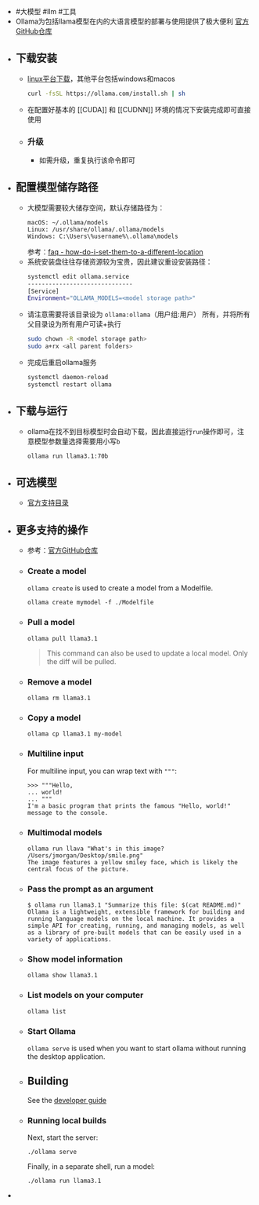 - #大模型 #llm #工具
- Ollama为包括llama模型在内的大语言模型的部署与使用提供了极大便利
  [官方GitHub仓库](https://github.com/ollama/ollama)
- ## 下载安装
	- [linux平台下载](https://ollama.com/download/linux)，其他平台包括windows和macos
	  ```bash
	  curl -fsSL https://ollama.com/install.sh | sh
	  ```
	- 在配置好基本的 [[CUDA]] 和 [[CUDNN]] 环境的情况下安装完成即可直接使用
	- ### 升级
		- 如需升级，重复执行该命令即可
- ## 配置模型储存路径
	- 大模型需要较大储存空间，默认存储路径为：
	  ```
	  macOS: ~/.ollama/models
	  Linux: /usr/share/ollama/.ollama/models
	  Windows: C:\Users\%username%\.ollama\models
	  ```
	  参考：[faq - how-do-i-set-them-to-a-different-location](https://github.com/ollama/ollama/blob/main/docs/faq.md#how-do-i-set-them-to-a-different-location)
	- 系统安装盘往往存储资源较为宝贵，因此建议重设安装路径：
	  ```bash
	  systemctl edit ollama.service
	  ------------------------------
	  [Service]
	  Environment="OLLAMA_MODELS=<model storage path>"
	  ```
	- 请注意<model storage path>需要将该目录设为 `ollama:ollama`（用户组:用户） 所有，并将所有父目录设为所有用户可读+执行
	  ```bash
	  sudo chown -R <model storage path>
	  sudo a+rx <all parent folders>
	  ```
	- 完成后重启ollama服务
	  ```bash
	  systemctl daemon-reload
	  systemctl restart ollama
	  ```
- ## 下载与运行
	- ollama在找不到目标模型时会自动下载，因此直接运行`run`操作即可，注意模型参数量选择需要用小写`b`
	  ```bash
	  ollama run llama3.1:70b
	  ```
- ## 可选模型
	- [官方支持目录](https://ollama.com/library)
- ## 更多支持的操作
	- 参考：[官方GitHub仓库](https://github.com/ollama/ollama)
	- ### Create a model
	  `ollama create` is used to create a model from a Modelfile.
	  ```
	  ollama create mymodel -f ./Modelfile
	  ```
	- ### Pull a model
	  ```
	  ollama pull llama3.1
	  ```
	  > This command can also be used to update a local model. Only the diff will be pulled.
	- ### Remove a model
	  ```
	  ollama rm llama3.1
	  ```
	- ### Copy a model
	  ```
	  ollama cp llama3.1 my-model
	  ```
	- ### Multiline input
	  For multiline input, you can wrap text with `"""`:
	  ```
	  >>> """Hello,
	  ... world!
	  ... """
	  I'm a basic program that prints the famous "Hello, world!" message to the console.
	  ```
	- ### Multimodal models
	  ```
	  ollama run llava "What's in this image? /Users/jmorgan/Desktop/smile.png"
	  The image features a yellow smiley face, which is likely the central focus of the picture.
	  ```
	- ### Pass the prompt as an argument
	  ```
	  $ ollama run llama3.1 "Summarize this file: $(cat README.md)"
	  Ollama is a lightweight, extensible framework for building and running language models on the local machine. It provides a simple API for creating, running, and managing models, as well as a library of pre-built models that can be easily used in a variety of applications.
	  ```
	- ### Show model information
	  ```
	  ollama show llama3.1
	  ```
	- ### List models on your computer
	  ```
	  ollama list
	  ```
	- ### Start Ollama
	  `ollama serve` is used when you want to start ollama without running the desktop application.
	- ## Building
	  See the [developer guide](https://github.com/ollama/ollama/blob/main/docs/development.md)
	- ### Running local builds
	  Next, start the server:
	  ```
	  ./ollama serve
	  ```
	  Finally, in a separate shell, run a model:
	  ```
	  ./ollama run llama3.1
	  ```
-